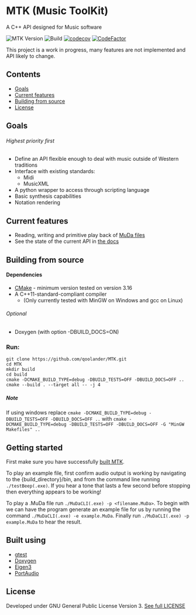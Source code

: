 # MTK (Music ToolKit)
A C++ API designed for Music software

![MTK Version](https://img.shields.io/github/v/tag/qoolander/MTK?label=Version)
![Build](https://github.com/samtoth/MTK/workflows/Build/badge.svg?branch=Development)
[![codecov](https://codecov.io/gh/qoolander/MTK/branch/Development/graph/badge.svg)](https://codecov.io/gh/qoolander/MTK)
[![CodeFactor](https://www.codefactor.io/repository/github/samtoth/mtk/badge)](https://www.codefactor.io/repository/github/samtoth/mtk)

This project is a work in progress, many features are not implemented and API likely to change. 

## Contents
* [Goals](#goals)
* [Current features](#current-features)
* [Building from source](#building-from-source)
* [License](#license)
 

## Goals
###### Highest priority first
* Define an API flexible enough to deal with music outside of Western traditions
* Interface with existing standards: 
    * Midi
    * MusicXML
* A python wrapper to access through scripting language
* Basic synthesis capabilities
* Notation rendering 
 
## Current features
* Reading, writing and primitive play back of  [MuDa files](https://samtoth.github.io/MTK/MuDaSpec.xhtml)
* See the state of the current API in [the docs](https://samtoth.github.io/MTK/classes.xhtml)
 
## Building from source
#### Dependencies
* [CMake](https://gitlab.kitware.com/cmake/cmake) - minimum version tested on version 3.16
* A C++11-standard-compliant compiler
    * (Only currently tested with MinGW on Windows and gcc on Linux)
###### Optional
* Doxygen (with option -DBUILD_DOCS=ON)
  
### Run:
```
git clone https://github.com/qoolander/MTK.git
cd MTK
mkdir build
cd build
cmake -DCMAKE_BUILD_TYPE=debug -DBUILD_TESTS=OFF -DBUILD_DOCS=OFF ..
cmake --build . --target all -- -j 4
```
##### Note
If using windows replace
```cmake -DCMAKE_BUILD_TYPE=debug -DBUILD_TESTS=OFF -DBUILD_DOCS=OFF ..``` with ```cmake -DCMAKE_BUILD_TYPE=debug -DBUILD_TESTS=OFF -DBUILD_DOCS=OFF -G "MinGW Makefiles" ..```
 
## Getting started
 
First make sure you have successfully [built MTK](#building-from-source). 

To play an example file, first confirm audio output is working by navigating to the {build_directory}/bin, and from the command line running `./testBeep(.exe)`.
If you hear a tone that lasts a few second before stopping then everything appears to be working!

To play a .MuDa file run `./MuDaCLI(.exe) -p <filename.MuDa>`. To begin with we can have the program generate an example file for us by running the command `./MuDaCLI(.exe) -e example.MuDa`. Finally run `./MuDaCLI(.exe) -p example.MuDa` to hear the result.
 
## Built using
* [gtest](https://github.com/google/googletest)
* [Doxygen](https://github.com/doxygen/doxygen)
* [Eigen3](https://gitlab.com/libeigen/eigen)
* [PortAudio](http://portaudio.com/docs/v19-doxydocs/index.html)

## License
Developed under GNU General Public License Version 3. [See full LICENSE](LICENSE) 
 
